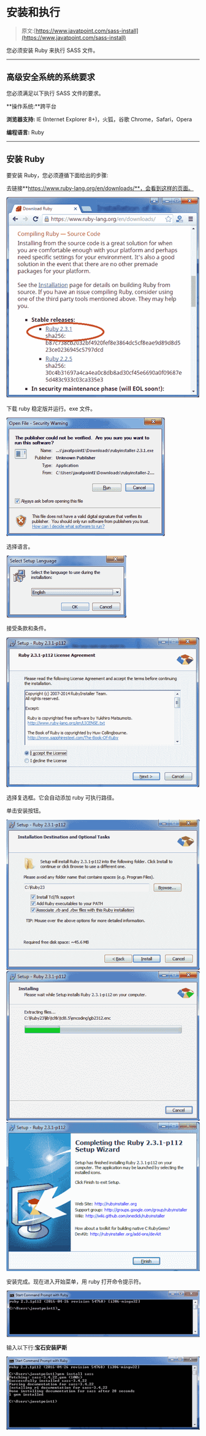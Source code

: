 # 安装和执行

> 原文:[https://www.javatpoint.com/sass-install](https://www.javatpoint.com/sass-install)

您必须安装 Ruby 来执行 SASS 文件。

* * *

## 高级安全系统的系统要求

您必须满足以下执行 SASS 文件的要求。

**操作系统:**跨平台

**浏览器支持:** IE (Internet Explorer 8+)，火狐，谷歌 Chrome，Safari，Opera

**编程语言:** Ruby

* * *

## 安装 Ruby

要安装 Ruby，您必须遵循下面给出的步骤:

去链接**https://www.ruby-lang.org/en/downloads/**，会看到这样的页面。

![SASS Instasll1](img/9385406e1ef1cede6eb63ee0e59461d2.png)

下载 ruby 稳定版并运行。exe 文件。

![SASS Instasll2](img/993624812412a2ac0070c5606e4ceee4.png)

选择语言。

![SASS Instasll3](img/991d91c20d6ffb807d585194e46c9f44.png)

接受条款和条件。

![SASS Instasll4](img/177dd16781ff8d65bbf8c7d512da319b.png)

选择复选框。它会自动添加 ruby 可执行路径。

单击安装按钮。

![SASS Instasll5](img/a30b9789ab66f664a30ac77f8dd6ac4a.png) ![SASS Instasll6](img/fa2e0c0b8fc30ce3e61b727130a4b007.png) ![SASS Instasll7](img/b0ea652656337a8bbcee7ebf541dfaef.png)

安装完成。现在进入开始菜单，用 ruby 打开命令提示符。

![SASS Instasll8](img/cd11e3ebd0c277d0b9b1e107a2799ce7.png)

输入以下行:**宝石安装萨斯**

![SASS Instasll9](img/e8b3a726729546c8fd3ba44865ab2a9c.png)